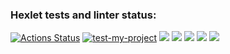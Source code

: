 ### Hexlet tests and linter status:
[![Actions Status](https://github.com/leteli/frontend-project-lvl2/workflows/hexlet-check/badge.svg)](https://github.com/leteli/frontend-project-lvl2/actions)
[![test-my-project](https://github.com/leteli/frontend-project-lvl2/actions/workflows/test-my-project.yml/badge.svg)](https://github.com/leteli/frontend-project-lvl2/actions/workflows/test-my-project.yml)
<a href="https://codeclimate.com/github/leteli/frontend-project-lvl2/maintainability"><img src="https://api.codeclimate.com/v1/badges/3fc0b898fb2949a77d1c/maintainability" /></a>
<a href="https://codeclimate.com/github/leteli/frontend-project-lvl2/test_coverage"><img src="https://api.codeclimate.com/v1/badges/3fc0b898fb2949a77d1c/test_coverage" /></a>
<a href="https://asciinema.org/a/WYqFoPgjWjcneBLxAL15BaINn" target="_blank"><img src="https://asciinema.org/a/WYqFoPgjWjcneBLxAL15BaINn.svg" /></a>
<a href="https://asciinema.org/a/sUMfdZ37l0NvV2E2dC70FLIZA" target="_blank"><img src="https://asciinema.org/a/sUMfdZ37l0NvV2E2dC70FLIZA.svg" /></a>
<a href="https://asciinema.org/a/0t79UhjrYSCxMVfK3Le72m7gM" target="_blank"><img src="https://asciinema.org/a/0t79UhjrYSCxMVfK3Le72m7gM.svg" /></a>